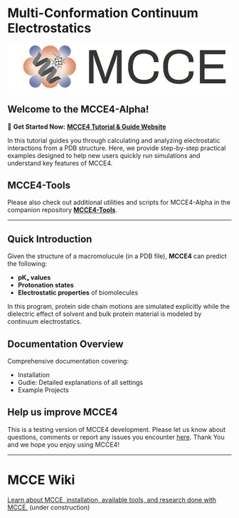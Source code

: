 # Multi-Conformation Continuum Electrostatics

<p align="center">
  <img src="docs/images/mcce_logo1.png" alt="MCCE Logo" style="max-width: 100%; height: auto;">
</p>

## Welcome to the **MCCE4-Alpha**! 
🚀 **Get Started Now:**  [**MCCE4 Tutorial & Guide Website**](https://gunnerlab.github.io/mcce4_tutorial/)

In this tutorial guides you through calculating and analyzing electrostatic interactions from a PDB structure.
Here, we provide step-by-step practical examples designed to help new users quickly run simulations and understand key features of MCCE4.

## MCCE4-Tools
Please also check out additional utilities and scripts for MCCE4-Alpha in the companion repository [**MCCE4-Tools**](https://github.com/GunnerLab/MCCE4-Tools).

---

## **Quick Introduction**

Given the structure of a macromolucule (in a PDB file), **MCCE4** can predict the following:

- **pKₐ values**
- **Protonation states**
- **Electrostatic properties** of biomolecules

In this program, protein side chain motions are simulated explicitly while the dielectric effect of solvent and bulk protein material is modeled by continuum electrostatics.

## **Documentation Overview**
Comprehensive documentation covering:
- Installation
- Gudie: Detailed explanations of all settings
- Example Projects 

## Help us improve MCCE4
This is a testing version of MCCE4 development. 
Please let us know about questions, comments or report any issues you encounter [here](https://github.com/GunnerLab/MCCE4-Alpha/issues).
Thank You and we hope you enjoy using MCCE4!  

---

# MCCE Wiki
[Learn about MCCE, installation, available tools, and research done with MCCE.](https://mccewiki.levich.net) (under construction)




